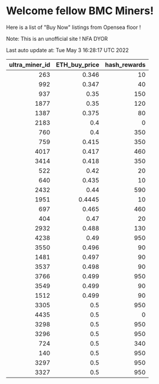 # Welcome fellow BMC Miners!
Here is a list of "Buy Now" listings from Opensea floor !

Note: This is an unofficial site ! NFA DYOR


Last auto update at: Tue May  3 16:28:17 UTC 2022


|   ultra_miner_id |   ETH_buy_price |   hash_rewards |
|-----------------:|----------------:|---------------:|
|              263 |          0.346  |             10 |
|              992 |          0.347  |             40 |
|              937 |          0.35   |            150 |
|             1877 |          0.35   |            120 |
|             1387 |          0.375  |             80 |
|             2183 |          0.4    |              0 |
|              760 |          0.4    |            350 |
|              759 |          0.415  |            350 |
|             4017 |          0.417  |            460 |
|             3414 |          0.418  |            350 |
|              522 |          0.42   |             20 |
|              640 |          0.435  |             10 |
|             2432 |          0.44   |            590 |
|             1951 |          0.4445 |             10 |
|              697 |          0.465  |            460 |
|              404 |          0.47   |             20 |
|             2932 |          0.488  |            130 |
|             4238 |          0.49   |            950 |
|             3550 |          0.496  |             90 |
|             1481 |          0.497  |             90 |
|             3537 |          0.498  |             90 |
|             3766 |          0.499  |            950 |
|             3549 |          0.499  |             90 |
|             1512 |          0.499  |             90 |
|             3305 |          0.5    |            950 |
|             4435 |          0.5    |              0 |
|             3298 |          0.5    |            950 |
|             3296 |          0.5    |            950 |
|              724 |          0.5    |            340 |
|              140 |          0.5    |            950 |
|             3297 |          0.5    |            950 |
|             3327 |          0.5    |            950 |